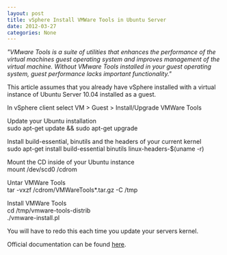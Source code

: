```yaml
---
layout: post
title: vSphere Install VMWare Tools in Ubuntu Server
date: 2012-03-27
categories: None
---
```


<i>"VMware Tools is a suite of utilities that enhances the performance of the virtual machines guest operating system and improves management of the virtual machine. Without VMware Tools installed in your guest operating system, guest performance lacks important functionality."</i>  

This article assumes that you already have vSphere installed with a virtual instance of Ubuntu Server 10.04 installed as a guest.  

In vSphere client select VM &gt; Guest &gt; Install/Upgrade VMWare Tools  

Update your Ubuntu installation  
sudo apt-get update && sudo apt-get upgrade  


Install build-essential, binutils and the headers of your current kernel  
sudo apt-get install build-essential binutils linux-headers-$(uname -r)  


Mount the CD inside of your Ubuntu instance  
mount /dev/scd0 /cdrom  


Untar VMWare Tools  
tar -vxzf /cdrom/VMWareTools*.tar.gz -C /tmp  


Install VMWare Tools  
cd /tmp/vmware-tools-distrib  
./vmware-install.pl  


  
You will have to redo this each time you update your servers kernel.  

Official documentation can be found <a href="http://kb.vmware.com/selfservice/microsites/search.do?cmd=displayKC&docType=kc&docTypeID=DT_KB_1_1&externalId=1022525" target="_blank">here</a>.
